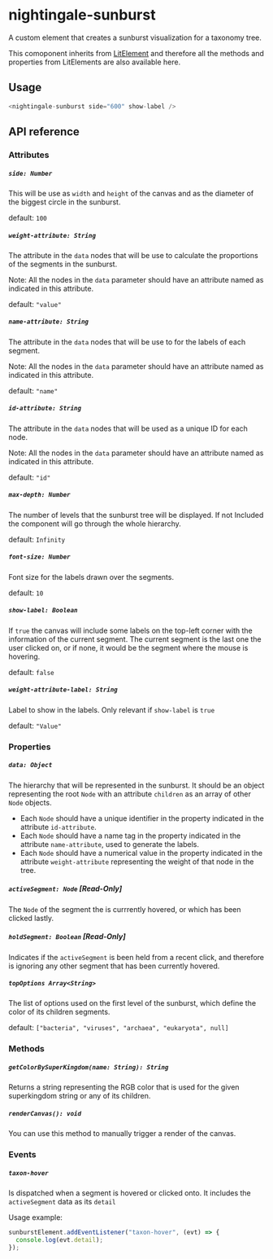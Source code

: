 # nightingale-sunburst

A custom element that creates a sunburst visualization for a taxonomy tree.

This comoponent inherits from [LitElement](https://lit.dev/docs/api/LitElement/) and therefore all the methods and properties from LitElements are also available here.

## Usage

```javascript
<nightingale-sunburst side="600" show-label />
```

## API reference

### Attributes

##### `side: Number`

This will be use as `width` and `height` of the canvas and as the diameter of the biggest circle in the sunburst.

default: `100`

##### `weight-attribute: String`

The attribute in the `data` nodes that will be use to calculate the proportions of the segments in the sunburst.

Note: All the nodes in the `data` parameter should have an attribute named as indicated in this attribute.

default: `"value"`

##### `name-attribute: String`

The attribute in the `data` nodes that will be use to for the labels of each segment.

Note: All the nodes in the `data` parameter should have an attribute named as indicated in this attribute.

default: `"name"`

##### `id-attribute: String`

The attribute in the `data` nodes that will be used as a unique ID for each node.

Note: All the nodes in the `data` parameter should have an attribute named as indicated in this attribute.

default: `"id"`

##### `max-depth: Number`

The number of levels that the sunburst tree will be displayed.
If not Included the component will go through the whole hierarchy.

default: `Infinity`

##### `font-size: Number`

Font size for the labels drawn over the segments.

default: `10`

##### `show-label: Boolean`

If `true` the canvas will include some labels on the top-left corner with the information of the current segment. The current segment is the last one the user clicked on, or if none, it would be the segment where the mouse is hovering.

default: `false`

##### `weight-attribute-label: String`

Label to show in the labels. Only relevant if `show-label` is `true`

default: `"Value"`

### Properties

##### `data: Object`

The hierarchy that will be represented in the sunburst. It should be an object representing the root `Node` with an attribute `children` as an array of other `Node` objects.

- Each `Node` should have a unique identifier in the property indicated in the attribute `id-attribute`.
- Each `Node` should have a name tag in the property indicated in the attribute `name-attribute`, used to generate the labels.
- Each `Node` should have a numerical value in the property indicated in the attribute `weight-attribute` representing the weight of that node in the tree.

##### `activeSegment: Node` **_[Read-Only]_**

The `Node` of the segment the is currrently hovered, or which has been clicked lastly.

##### `holdSegment: Boolean` **_[Read-Only]_**

Indicates if the `activeSegment` is been held from a recent click, and therefore is ignoring any other segment that has been currently hovered.

##### `topOptions Array<String>`

The list of options used on the first level of the sunburst, which define the color of its children segments.

default: `["bacteria", "viruses", "archaea", "eukaryota", null]`

### Methods

##### `getColorBySuperKingdom(name: String): String`

Returns a string representing the RGB color that is used for the given superkingdom string or any of its children.

##### `renderCanvas(): void`

You can use this method to manually trigger a render of the canvas.

### Events

##### `taxon-hover`

Is dispatched when a segment is hovered or clicked onto. It includes the `activeSegment` data as its `detail`

Usage example:

```js
sunburstElement.addEventListener("taxon-hover", (evt) => {
  console.log(evt.detail);
});
```
